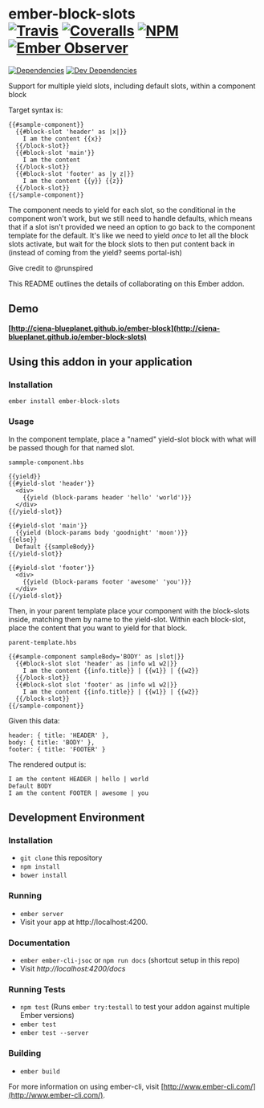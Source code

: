 [ci-img]: https://img.shields.io/travis/ciena-blueplanet/ember-block-slots.svg "Travis CI Build Status"
[ci-url]: https://travis-ci.org/ciena-blueplanet/ember-block-slots
[cov-img]: https://img.shields.io/coveralls/ciena-blueplanet/ember-block-slots.svg "Coveralls Code Coverage"
[cov-url]: https://coveralls.io/github/ciena-blueplanet/ember-block-slots
[npm-img]: https://img.shields.io/npm/v/ember-block-slots.svg "NPM Version"
[npm-url]: https://www.npmjs.com/package/ember-block-slots
[dep-img]: https://img.shields.io/david/ciena-blueplanet/ember-block-slots.svg
[dep-url]: https://david-dm.org/ciena-blueplanet/ember-block-slots
[devdep-img]: https://img.shields.io/david/dev/ciena-blueplanet/ember-block-slots.svg
[devdep-url]: https://david-dm.org/ciena-blueplanet/ember-block-slots#info=devDependencies
[eo-img]: https://emberobserver.com/badges/ember-block-slots.svg
[eo-url]: https://emberobserver.com/addons/ember-block-slots

# ember-block-slots <br /> [![Travis][ci-img]][ci-url] [![Coveralls][cov-img]][cov-url] [![NPM][npm-img]][npm-url] [![Ember Observer][eo-img]][eo-url]

[![Dependencies][dep-img]][dep-url] [![Dev Dependencies][devdep-img]][devdep-url]

Support for multiple yield slots, including default slots, within a component block

Target syntax is:

```
{{#sample-component}}
  {{#block-slot 'header' as |x|}}
    I am the content {{x}}
  {{/block-slot}}
  {{#block-slot 'main'}}
    I am the content
  {{/block-slot}}
  {{#block-slot 'footer' as |y z|}}
    I am the content {{y}} {{z}}
  {{/block-slot}}
{{/sample-component}}
```

The component needs to yield for each slot, so the conditional in the component won't work, but we still need to handle defaults, which means that if a slot isn't provided we need an option to go back to the component template for the default.  It's like we need to yield *once* to let all the block slots activate, but wait for the block slots to then put content back in (instead of coming from the yield? seems portal-ish)

Give credit to @runspired

This README outlines the details of collaborating on this Ember addon.

## Demo

**[http://ciena-blueplanet.github.io/ember-block](http://ciena-blueplanet.github.io/ember-block-slots)**

## Using this addon in your application

### Installation

    ember install ember-block-slots

### Usage

In the component template, place a "named" yield-slot block with what will be passed though for that named slot.


```
sammple-component.hbs

{{yield}}
{{#yield-slot 'header'}}
  <div>
    {{yield (block-params header 'hello' 'world')}}
  </div>
{{/yield-slot}}

{{#yield-slot 'main'}}
  {{yield (block-params body 'goodnight' 'moon')}}
{{else}}
  Default {{sampleBody}}
{{/yield-slot}}

{{#yield-slot 'footer'}}
  <div>
    {{yield (block-params footer 'awesome' 'you')}}
  </div>
{{/yield-slot}}
```

Then, in your parent template place your component with the block-slots inside, matching them by name to the yield-slot. Within each block-slot, place the content that you want to yield for that block.

```
parent-template.hbs

{{#sample-component sampleBody='BODY' as |slot|}}
  {{#block-slot slot 'header' as |info w1 w2|}}
    I am the content {{info.title}} | {{w1}} | {{w2}}
  {{/block-slot}}
  {{#block-slot slot 'footer' as |info w1 w2|}}
    I am the content {{info.title}} | {{w1}} | {{w2}}
  {{/block-slot}}
{{/sample-component}}
```

Given this data:

```
header: { title: 'HEADER' },
body: { title: 'BODY' },
footer: { title: 'FOOTER' }
```

The rendered output is:

```
I am the content HEADER | hello | world
Default BODY
I am the content FOOTER | awesome | you
```

## Development Environment

### Installation

* `git clone` this repository
* `npm install`
* `bower install`

### Running

* `ember server`
* Visit your app at http://localhost:4200.

### Documentation

* `ember ember-cli-jsoc` or `npm run docs` (shortcut setup in this repo)
* Visit *http://localhost:4200/docs*

### Running Tests

* `npm test` (Runs `ember try:testall` to test your addon against multiple Ember versions)
* `ember test`
* `ember test --server`

### Building

* `ember build`

For more information on using ember-cli, visit [http://www.ember-cli.com/](http://www.ember-cli.com/).

